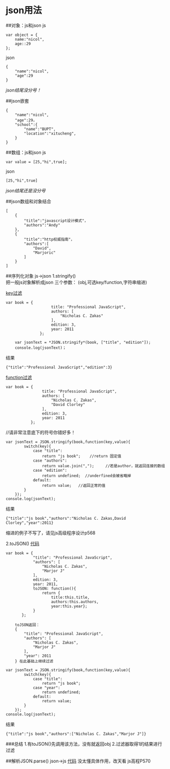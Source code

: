 json用法
===============

##对象：js和json
js
  
    var object = {
        name:"nicol",
        age::29
    };

json

    {
        "name":"nicol",
        "age":29
    }

*json结尾没分号！*


##json嵌套

    {
        "name":"nicol",
        "age":29，
        "school":{
            "name":"BUPT",
            "location":"xitucheng",
        }
    }

##数组：js和json
js

    var value = [25,"hi",true];

json

    [25,"hi",true]

*json结尾还是没分号*

##json数组和对象结合

    [
        {
            "title":"javascript设计模式"，
            "authors":"Andy"
        },
        {
            "title":"http权威指南"，
            "authors":[
                "David",
                "Marjoric"
            ]
        }
    ]

##序列化对象 js->json
1.stringify()  
把一般js对象解析成json
三个参数： (obj,可选key/function,字符串缩进)

[key过滤](/stringify1.html)

    var book = {
                        title: "Professional JavaScript",
                        authors: [
                            "Nicholas C. Zakas"
                        ],
                        edition: 3,
                        year: 2011
                   };

        var jsonText = *JSON.stringify*(book, ["title", "edition"]); 
        console.log(jsonText)；
结果

    {"title":"Professional JavaScript","edition":3}

[function过滤](stringify2.html)
    
    var book = {
                    title: "Professional JavaScript",
                    authors: [
                        "Nicholas C. Zakas",
                        "David Clorley"
                    ],
                    edition: 3,
                    year: 2011
               };
//请非常注意底下的符号你错好多！

    var jsonText = JSON.stringify(book,function(key,value){
            switch(key){
                case "title":
                    return "js book";    //return 固定值
                case "authors":
                    return value.join(",");     //若是author，就返回连接的数组
                case "edition":
                    return undefined;  //underfined会被省略掉
                default:
                    return value;   //返回正常的值
            }
        });
    console.log(jsonText);

结果

    {"title":"js book","authors":"Nicholas C. Zakas,David Clorley","year":2011} 

缩进的例子不写了，请见js高级程序设计p568


2.toJSON()
[代码](/stringify3.html)

    var book = {
                "title": "Professional JavaScript",  
                "authors": [
                    "Nicholas C. Zakas",
                    "Marjor J"
                ],
                edition: 3,
                year: 2011,
                toJSON: function(){
                    return {
                        title:this.title,
                        authors:this.authors,
                        year:this.year};
                }
           };

        toJSON返回：
        {
            "title": "Professional JavaScript",  
            "authors": [
                "Nicholas C. Zakas",
                "Marjor J"
            ],
            "year": 2011
        } 在此基础上继续过滤

    var jsonText = JSON.stringify(book,function(key,value){
            switch(key){
                case "title":
                    return "js book";
                case "year":
                    return undefined;
                default: 
                    return value;
            }
        });
    console.log(jsonText);

结果
    
    {"title":"js book","authors":["Nicholas C. Zakas","Marjor J"]} 

###总结
    1.有toJSON()先调用该方法，没有就返回obj
    2.过滤器取得1的结果进行过滤    

##解析JSON.parse() json->js
[代码](/parse.html)
    没太懂具体作用，改天看
    js高程P570

